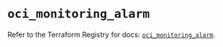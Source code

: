 # `oci_monitoring_alarm`

Refer to the Terraform Registry for docs: [`oci_monitoring_alarm`](https://registry.terraform.io/providers/oracle/oci/7.19.0/docs/resources/monitoring_alarm).

